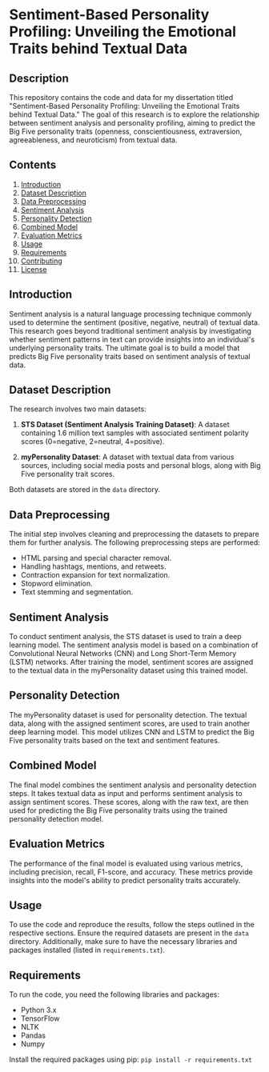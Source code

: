 # Sentiment-Based Personality Profiling: Unveiling the Emotional Traits behind Textual Data

## Description

This repository contains the code and data for my dissertation titled "Sentiment-Based Personality Profiling: Unveiling the Emotional Traits behind Textual Data." The goal of this research is to explore the relationship between sentiment analysis and personality profiling, aiming to predict the Big Five personality traits (openness, conscientiousness, extraversion, agreeableness, and neuroticism) from textual data.

## Contents

1. [Introduction](#introduction)
2. [Dataset Description](#dataset-description)
3. [Data Preprocessing](#data-preprocessing)
4. [Sentiment Analysis](#sentiment-analysis)
5. [Personality Detection](#personality-detection)
6. [Combined Model](#combined-model)
7. [Evaluation Metrics](#evaluation-metrics)
8. [Usage](#usage)
9. [Requirements](#requirements)
10. [Contributing](#contributing)
11. [License](#license)

## Introduction

Sentiment analysis is a natural language processing technique commonly used to determine the sentiment (positive, negative, neutral) of textual data. This research goes beyond traditional sentiment analysis by investigating whether sentiment patterns in text can provide insights into an individual's underlying personality traits. The ultimate goal is to build a model that predicts Big Five personality traits based on sentiment analysis of textual data.

## Dataset Description

The research involves two main datasets:

1. **STS Dataset (Sentiment Analysis Training Dataset)**: A dataset containing 1.6 million text samples with associated sentiment polarity scores (0=negative, 2=neutral, 4=positive).

2. **myPersonality Dataset**: A dataset with textual data from various sources, including social media posts and personal blogs, along with Big Five personality trait scores.

Both datasets are stored in the `data` directory.

## Data Preprocessing

The initial step involves cleaning and preprocessing the datasets to prepare them for further analysis. The following preprocessing steps are performed:

- HTML parsing and special character removal.
- Handling hashtags, mentions, and retweets.
- Contraction expansion for text normalization.
- Stopword elimination.
- Text stemming and segmentation.

## Sentiment Analysis

To conduct sentiment analysis, the STS dataset is used to train a deep learning model. The sentiment analysis model is based on a combination of Convolutional Neural Networks (CNN) and Long Short-Term Memory (LSTM) networks. After training the model, sentiment scores are assigned to the textual data in the myPersonality dataset using this trained model.

## Personality Detection

The myPersonality dataset is used for personality detection. The textual data, along with the assigned sentiment scores, are used to train another deep learning model. This model utilizes CNN and LSTM to predict the Big Five personality traits based on the text and sentiment features.

## Combined Model

The final model combines the sentiment analysis and personality detection steps. It takes textual data as input and performs sentiment analysis to assign sentiment scores. These scores, along with the raw text, are then used for predicting the Big Five personality traits using the trained personality detection model.

## Evaluation Metrics

The performance of the final model is evaluated using various metrics, including precision, recall, F1-score, and accuracy. These metrics provide insights into the model's ability to predict personality traits accurately.

## Usage

To use the code and reproduce the results, follow the steps outlined in the respective sections. Ensure the required datasets are present in the `data` directory. Additionally, make sure to have the necessary libraries and packages installed (listed in `requirements.txt`).

## Requirements

To run the code, you need the following libraries and packages:

- Python 3.x
- TensorFlow
- NLTK
- Pandas
- Numpy

Install the required packages using pip:
`pip install -r requirements.txt`
